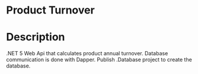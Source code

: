 # Product Turnover

# Description
.NET 5 Web Api that calculates product annual turnover.
Database communication is done with Dapper.
Publish .Database project to create the database.
